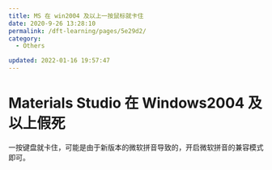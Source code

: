 ```yaml
---
title: MS 在 win2004 及以上一按鼠标就卡住
date: 2020-9-26 13:28:10
permalink: /dft-learning/pages/5e29d2/
category:
  - Others

updated: 2022-01-16 19:57:47
---
```


# Materials Studio 在 Windows2004 及以上假死

一按键盘就卡住，可能是由于新版本的微软拼音导致的，开启微软拼音的兼容模式即可。

